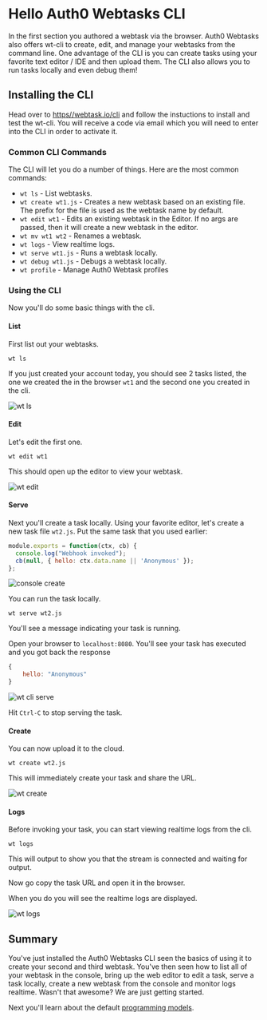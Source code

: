 

# Hello Auth0 Webtasks CLI

In the first section you authored a webtask via the browser. Auth0 Webtasks also offers wt-cli to create, edit, and manage your webtasks from the command line. One advantage of the CLI is you can create tasks using your favorite text editor / IDE and then upload them. The CLI also allows you to run tasks locally and even debug them! 

## Installing the CLI

Head over to [https//webtask.io/cli](https://webtask.io/cli) and follow the instuctions to install and test the wt-cli. You will receive a code via email which you will need to enter into the CLI in order to activate it.

### Common CLI Commands

The CLI will let you do a number of things. Here are the most common commands:

- `wt ls` - List webtasks.
- `wt create wt1.js` - Creates a new webtask based on an existing file. The prefix for the file is used as the webtask name by default. 
- `wt edit wt1` - Edits an existing webtask in the Editor. If no args are passed, then it will create a new webtask in the editor. 
- `wt mv wt1 wt2` - Renames a webtask. 
- `wt logs` - View realtime logs.
- `wt serve wt1.js` - Runs a webtask locally.
- `wt debug wt1.js` - Debugs a webtask locally.
- `wt profile` - Manage Auth0 Webtask profiles

### Using the CLI
Now you'll do some basic things with the cli.

#### List
First list out your webtasks.

```
wt ls
```

If you just created your account today, you should see 2 tasks listed, the one we created the in the browser `wt1` and the second one you created in the cli.

![wt ls](../images/wt-cli-ls.png)

#### Edit
Let's edit the first one.

```
wt edit wt1
```

This should open up the editor to view your webtask.

![wt edit](../images/wt-cli-edit.gif)

#### Serve

Next you'll create a task locally. Using your favorite editor, let's create a new task file `wt2.js`. Put the same task that you used earlier:

```javascript
module.exports = function(ctx, cb) {
  console.log("Webhook invoked");
  cb(null, { hello: ctx.data.name || 'Anonymous' });
};
```

![console create](../images/console-create.gif)

You can run the task locally.

```
wt serve wt2.js
```

You'll see a message indicating your task is running.

Open your browser to `localhost:8080`. You'll see your task has executed and you got back the response

```javascript
{
    hello: "Anonymous"
}
```

![wt cli serve](../images/wt-cli-serve.gif)

Hit `Ctrl-C` to stop serving the task.

#### Create

You can now upload it to the cloud.

```
wt create wt2.js
```

This will immediately create your task and share the URL.

![wt create](../images/wt-cli-create.gif)


#### Logs
Before invoking your task, you can start viewing realtime logs from the cli.

```
wt logs
```

This will output to show you that the stream is connected and waiting for output.

Now go copy the task URL and open it in the browser. 

When you do you will see the realtime logs are displayed.

![wt logs](../images/wt-cli-logs.gif)

## Summary


You've just installed the Auth0 Webtasks CLI seen the basics of using it to create your second and third webtask. You've then seen how to list all of your webtask in the console, bring up the web editor to edit a task, serve a task locally, create a new webtask from the console and monitor logs realtime. Wasn't that awesome? We are just getting started. 

Next you'll learn about the default [programming models](programming-models.md).